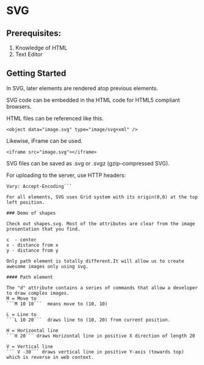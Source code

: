 # SVG

## Prerequisites:
1. Knowledge of HTML
2. Text Editor

## Getting Started

In SVG, later elements are rendered atop previous elements.

SVG code can be embedded in the HTML code for HTML5 compliant browsers.

HTML files can be referenced like this.

```<object data="image.svg" type="image/svg+xml" />```

Likewise, iFrame can be used.

```<iframe src="image.svg"></iframe>```

SVG files can be saved as .svg or .svgz (gzip-compressed SVG).

For uploading to the server, use HTTP headers:

```Content-Type: image/svg+xml
Vary: Accept-Encoding```

For all elements, SVG uses Grid system with its origin(0,0) at the top left position.

### Demo of shapes

Check out shapes.svg. Most of the attributes are clear from the image presentation that you find.

c  - center
x - distance from x
y - distance from y

Only path element is totally different.It will allow us to create awesome images only using svg.

#### Path element

The "d" attribute contains a series of commands that allow a developer to draw complex images.
M = Move to
```M 10 10```  means move to (10, 10)

L = Line to
```L 10 20```  draws line to (10, 20) from current position.

H = Horizontal line
```H 20``` draws Horizontal line in positive X direction of length 20

V = Vertical line
``` V -30``` draws vertical line in positive Y-axis (towards top) which is reverse in web context. 



